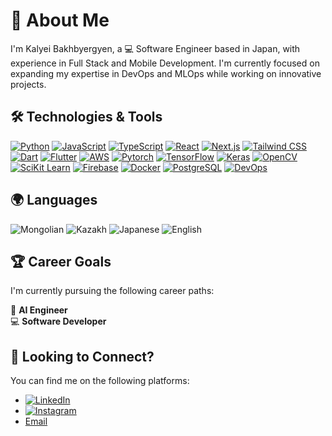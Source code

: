 # 👋 About Me

I'm Kalyei Bakhbyergyen, a 💻 Software Engineer based in Japan, with experience in Full Stack and Mobile Development. I'm currently focused on expanding my expertise in DevOps and MLOps while working on innovative projects.

## 🛠️ Technologies & Tools

[![Python](https://img.shields.io/badge/Python-000000?style=flat&logo=python&logoColor=3776AB)](https://www.python.org/)
[![JavaScript](https://img.shields.io/badge/JavaScript-000000?style=flat&logo=javascript&logoColor=F7DF1E)](https://www.javascript.com/)
[![TypeScript](https://img.shields.io/badge/TypeScript-000000?style=flat&logo=typescript&logoColor=3178C6)](https://www.typescriptlang.org/)
[![React](https://img.shields.io/badge/React-000000?style=flat&logo=react&logoColor=61DAFB)](https://react.dev/)
[![Next.js](https://img.shields.io/badge/Next.js-000000?style=flat&logo=next.js&logoColor=ffffff)](https://nextjs.org/)
[![Tailwind CSS](https://img.shields.io/badge/Tailwind%20CSS-000000?style=flat&logo=tailwind-css&logoColor=38B2AC)](https://tailwindcss.com/)
[![Dart](https://img.shields.io/badge/Dart-000000?style=flat&logo=dart&logoColor=0175C2)](https://dart.dev/)
[![Flutter](https://img.shields.io/badge/Flutter-000000?style=flat&logo=flutter&logoColor=02569B)](https://flutter.dev/)
[![AWS](https://img.shields.io/badge/AWS-000000?style=flat&logo=amazon-aws&logoColor=FF9900)](https://aws.amazon.com/)
[![Pytorch](https://img.shields.io/badge/Pytorch-000000?style=flat&logo=pytorch&logoColor=EE4C2C)](https://pytorch.org/)
[![TensorFlow](https://img.shields.io/badge/TensorFlow-000000?style=flat&logo=tensorflow&logoColor=FF6F00)](https://www.tensorflow.org/)
[![Keras](https://img.shields.io/badge/Keras-000000?style=flat&logo=keras&logoColor=D00000)](https://keras.io/)
[![OpenCV](https://img.shields.io/badge/OpenCV-000000?style=flat&logo=opencv&logoColor=5C3EE8)](https://opencv.org/)
[![SciKit Learn](https://img.shields.io/badge/SciKit%20Learn-000000?style=flat&logo=scikit-learn&logoColor=F7931E)](https://scikit-learn.org/)
[![Firebase](https://img.shields.io/badge/Firebase-000000?style=flat&logo=firebase&logoColor=FFCA28)](https://firebase.google.com/)
[![Docker](https://img.shields.io/badge/Docker-000000?style=flat&logo=docker&logoColor=2496ED)](https://www.docker.com/)
[![PostgreSQL](https://img.shields.io/badge/PostgreSQL-000000?style=flat&logo=postgresql&logoColor=336791)](https://www.postgresql.org/)
[![DevOps](https://img.shields.io/badge/DevOps-000000?style=flat&logo=devops&logoColor=ffffff)](https://www.atlassian.com/devops)


## 🌍 Languages

![Mongolian](https://img.shields.io/badge/-Mongolian-05122A?style=flat&logoColor=white)
![Kazakh](https://img.shields.io/badge/-Kazakh-05122A?style=flat&logoColor=white)
![Japanese](https://img.shields.io/badge/-Japanese-05122A?style=flat&logo=flag-japan&logoColor=white)
![English](https://img.shields.io/badge/-English-05122A?style=flat&logo=flag-united-kingdom&logoColor=white)

## 🏆 Career Goals

I'm currently pursuing the following career paths:

🤖 **AI Engineer**  
💻 **Software Developer**

## 💌 Looking to Connect?

You can find me on the following platforms:
- [![LinkedIn](https://img.shields.io/badge/LinkedIn-000000?style=flat&logo=linkedin&logoColor=0077B5)](https://www.linkedin.com/in/kalyeibakhbyergyen-4b1aa112b)
- [![Instagram](https://img.shields.io/badge/Instagram-000000?style=flat&logo=instagram&logoColor=E4405F)](https://instagram.com/bakhbyergyen/)
- [Email](mailto:k.bakhbergen@gmail.com)

